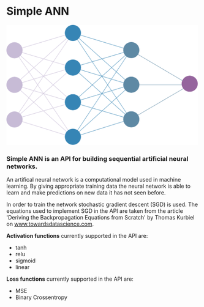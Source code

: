 # Simple ANN
<img src="/res/neuralnetwork.png" alt="drawing" width="500"/>

### Simple ANN is an API for building sequential artificial neural networks.
An artifical neural network is a computational model used in machine learning. By giving appropriate training data the neural network is able to learn and make predictions on new data it has not seen before.

In order to train the network stochastic gradient descent (SGD) is used. The equations used to implement SGD in the API are taken from the article 'Deriving the Backpropagation Equations from Scratch' by Thomas Kurbiel on www.towardsdatascience.com.

<b>Activation functions</b> currently supported in the API are:
* tanh
* relu
* sigmoid
* linear

<b>Loss functions</b> currently supported in the API are:
* MSE
* Binary Crossentropy




